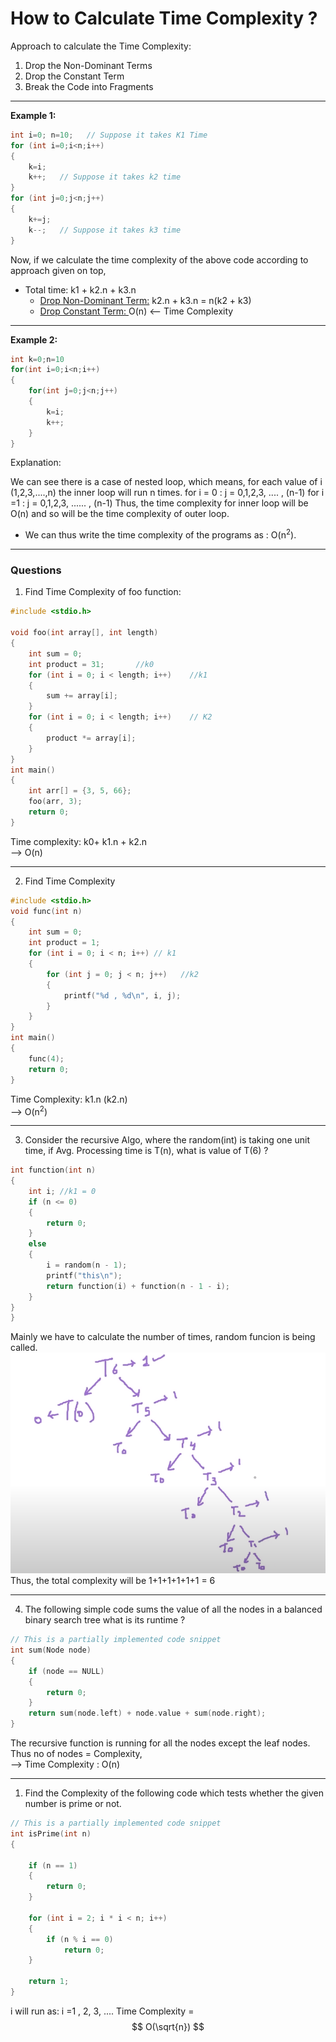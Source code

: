 # How to Calculate Time Complexity ?
Approach to calculate the Time Complexity:
1. Drop the Non-Dominant Terms
2. Drop the Constant Term
3. Break the Code into Fragments
---
<b>Example 1:</b>

``` cpp
int i=0; n=10;   // Suppose it takes K1 Time
for (int i=0;i<n;i++)
{
	k=i;
	k++;   // Suppose it takes k2 time
}
for (int j=0;j<n;j++)
{
	k+=j;
	k--;   // Suppose it takes k3 time
}

```
Now, if we calculate the time complexity of the above code according to approach given on top, 
- Total time: k1 + k2.n + k3.n
	- <u>Drop Non-Dominant Term:</u>  k2.n + k3.n
	 	= n(k2 + k3)
	 - <u>Drop Constant Term: </u> O(n) <-- Time Complexity
--- 
<b>Example 2:</b>
```cpp
int k=0;n=10
for(int i=0;i<n;i++)
{
	for(int j=0;j<n;j++)
	{
		k=i;
		k++;
	}
}

```
Explanation: 

We can see there is a case of nested loop, which means, for each value of i (1,2,3,....,n) the inner loop will run n times.
for i = 0 : j = 0,1,2,3, .... , (n-1)
for i =1 : j = 0,1,2,3, ...... , (n-1)
Thus, the time complexity for inner loop will be O(n) and so will be the time complexity of outer loop. 
 - We can thus write the time complexity of the programs as : O(n<sup>2</sup>).

---
### Questions
1. Find Time Complexity of foo function:

``` c
#include <stdio.h>

void foo(int array[], int length)
{
    int sum = 0;
    int product = 31;		//k0
    for (int i = 0; i < length; i++)	//k1
    {
        sum += array[i];
    }
    for (int i = 0; i < length; i++)	// K2
    {
        product *= array[i];
    }
}
int main()
{
    int arr[] = {3, 5, 66};
    foo(arr, 3);
    return 0; 
}
```
Time complexity: k0+ k1.n + k2.n <br> --> O(n)

---

2. Find Time Complexity

```c
#include <stdio.h>
void func(int n)
{
    int sum = 0;
    int product = 1;
    for (int i = 0; i < n; i++) // k1
    {
        for (int j = 0; j < n; j++)   //k2
        {
            printf("%d , %d\n", i, j);
        }
    }    
}
int main()
{
    func(4);
    return 0;
}
```
Time Complexity: k1.n (k2.n) <br> --> O(n<sup>2</sup>)

---
3. Consider the recursive Algo, where the random(int) is taking one unit time, if Avg. Processing time is T(n), what is value of T(6) ?
```c
int function(int n)
{
    int i; //k1 = 0
    if (n <= 0)
    {
        return 0;
    }
    else
    {
        i = random(n - 1);
        printf("this\n");
        return function(i) + function(n - 1 - i);
    }
}
}
```
Mainly we have to calculate the number of times, random funcion is being called. 
![](assets/t6.png)
Thus, the total complexity will be 1+1+1+1+1+1 = 6

---
4.  The following simple code sums the value of all the nodes in a balanced binary search tree  what is its runtime ?
```c
// This is a partially implemented code snippet
int sum(Node node)
{
    if (node == NULL)
    {
        return 0;
    }
    return sum(node.left) + node.value + sum(node.right);
}
```
The recursive function is running for all the nodes except the leaf nodes. Thus no of nodes = Complexity, <br> --> Time Complexity : O(n)

---
1. Find the Complexity of the following code which tests whether the given number is prime or not. 
```c
// This is a partially implemented code snippet
int isPrime(int n)
{

    if (n == 1)
    {
        return 0;
    }

    for (int i = 2; i * i < n; i++)
    {
        if (n % i == 0)
            return 0;
    }

    return 1;
}
```
i will run as: i =1 , 2, 3, .... 
Time Complexity = $$ O(\sqrt{n}) $$ 